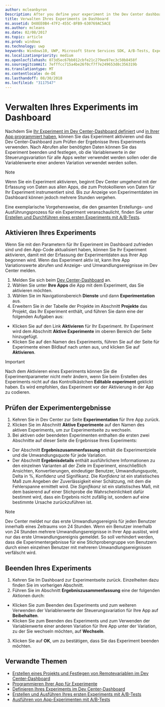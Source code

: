 ```yaml
---
author: mcleanbyron
Description: After you define your experiment in the Dev Center dashboard and code your experiment in your app, you are ready to active your experiment and use the Dev Center dashboard to review the results of your experiment.
title: Verwalten Ihres Experiments im Dashboard
ms.assetid: D48EE0B4-47F2-455C-8FB9-630769AC5ACE
ms.author: mcleans
ms.date: 02/08/2017
ms.topic: article
ms.prod: windows
ms.technology: uwp
keywords: Windows10, UWP, Microsoft Store Services SDK, A/B-Tests, Experimente
ms.localizationpriority: medium
ms.openlocfilehash: 073d5ec67bb012cbfe21c279ee97ec3c50b8458f
ms.sourcegitcommit: 7efffcc715a4be26f0cf7f7e249653d8c356319b
ms.translationtype: MT
ms.contentlocale: de-DE
ms.lasthandoff: 08/30/2018
ms.locfileid: "3117547"
---
```

# <a name="manage-your-experiment-in-the-dashboard"></a>Verwalten Ihres Experiments im Dashboard

Nachdem Sie [Ihr Experiment im Dev Center-Dashboard definiert](define-your-experiment-in-the-dev-center-dashboard.md) und [in Ihrer App programmiert haben](code-your-experiment-in-your-app.md), können Sie das Experiment aktivieren und das Dev Center-Dashboard zum Prüfen der Ergebnisse Ihres Experiments verwenden. Nach Abrufen aller benötigten Daten können Sie das Experiment beenden und festlegen, ob die Variablenwerte in der Steuerungsvariation für alle Apps weiter verwendet werden sollen oder die Variablenwerte einer anderen Variation verwendet werden sollen.

> [!NOTE]
> Wenn Sie ein Experiment aktivieren, beginnt Dev Center umgehend mit der Erfassung von Daten aus allen Apps, die zum Protokollieren von Daten für Ihr Experiment instrumentiert sind. Bis zur Anzeige von Experimentdaten im Dashboard können jedoch mehrere Stunden vergehen.

Eine exemplarische Vorgehensweise, die den gesamten Erstellungs- und Ausführungsprozess für ein Experiment veranschaulicht, finden Sie unter [Erstellen und Durchführen eines ersten Experiments mit A/B-Tests](create-and-run-your-first-experiment-with-a-b-testing.md).

## <a name="activate-your-experiment"></a>Aktivieren Ihres Experiments

Wenn Sie mit den Parametern für Ihr Experiment im Dashboard zufrieden sind und den App-Code aktualisiert haben, können Sie Ihr Experiment aktivieren, damit mit der Erfassung der Experimentdaten aus Ihrer App begonnen wird. Wenn das Experiment aktiv ist, kann Ihre App Variationswerte abrufen und Anzeige- und Umwandlungsereignisse im Dev Center melden.

1. Melden Sie sich beim [Dev Center-Dashboard](https://dev.windows.com/overview) an.
2. Wählen Sie unter **Ihre Apps** die App mit dem Experiment, das Sie aktivieren möchten.
3. Wählen Sie im Navigationsbereich **Dienste** und dann **Experimentation** aus.
4. Erweitern Sie in der Tabelle der Projekte im Abschnitt **Projekte** das Projekt, das Ihr Experiment enthält, und führen Sie dann eine der folgenden Aufgaben aus:
  * Klicken Sie auf den Link **Aktivieren** für Ihr Experiment. Ihr Experiment wird dem Abschnitt **Aktive Experimente** im oberen Bereich der Seite hinzugefügt.
  * Klicken Sie auf den Namen des Experiments, führen Sie auf der Seite für Experimente einen Bildlauf nach unten aus, und klicken Sie auf **Aktivieren**.

> [!IMPORTANT]
> Nach dem Aktivieren eines Experiments können Sie die Experimentparameter nicht mehr ändern, wenn Sie beim Erstellen des Experiments nicht auf das Kontrollkästchen **Editable experiment** geklickt haben. Es wird empfohlen, das Experiment vor der Aktivierung in der App zu codieren.

## <a name="review-the-results-of-your-experiment"></a>Prüfen der Experimentergebnisse

1. Kehren Sie in Dev Center zur Seite **Experimentation** für Ihre App zurück.
2. Klicken Sie im Abschnitt **Aktive Experimente** auf den Namen des aktiven Experiments, um zur Experimentseite zu wechseln.
3. Bei aktiven oder beendeten Experimenten enthalten die ersten zwei Abschnitte auf dieser Seite die Ergebnisse Ihres Experiments:
  * Der Abschnitt **Ergebniszusammenfassung** enthält die Experimentziele und die Umwandlungsquote für jede Variation.
  * Der Abschnitt **Ergebnisdetails** enthält ausführlichere Informationen zu den einzelnen Varianten all der Ziele im Experiment, einschließlich Ansichten, Konvertierungen, eindeutiger Benutzer, Umwandlungsquote, Delta in %, Konfidenz und Signifikanz. Die *Konfidenz* ist ein statistisches Maß zum Angeben der Zuverlässigkeit einer Schätzung, mit dem die Fehlerspanne ermittelt wird. Die *Signifikanz* ist ein statistisches Maß, mit dem basierend auf einer Stichprobe die Wahrscheinlichkeit dafür bestimmt wird, dass ein Ergebnis nicht zufällig ist, sondern auf eine bestimmte Ursache zurückzuführen ist.

> [!NOTE]
> Dev Center meldet nur das erste Umwandlungsereignis für jeden Benutzer innerhalb eines Zeitraums von 24 Stunden. Wenn ein Benutzer innerhalb von 24 Stunden mehrere Umwandlungsereignisse in Ihrer App auslöst, wird nur das erste Umwandlungsereignis gemeldet. So soll verhindert werden, dass die Experimentergebnisse für eine Stichprobengruppe von Benutzern durch einen einzelnen Benutzer mit mehreren Umwandlungsereignissen verfälscht wird.


## <a name="complete-your-experiment"></a>Beenden Ihres Experiments

1. Kehren Sie Im Dashboard zur Experimentseite zurück. Einzelheiten dazu finden Sie im vorherigen Abschnitt.
2. Führen Sie im Abschnitt **Ergebniszusammenfassung** eine der folgenden Aktionen durch:
  * Klicken Sie zum Beenden des Experiments und zum weiteren Verwenden der Variablenwerte der Steuerungsvariation für Ihre App auf **Beibehalten**.
  * Klicken Sie zum Beenden des Experiments und zum Verwenden der Variablenwerte einer anderen Variation für Ihre App unter der Variation, zu der Sie wechseln möchten, auf **Wechseln**.
3. Klicken Sie auf **OK**, um zu bestätigen, dass Sie das Experiment beenden möchten.


## <a name="related-topics"></a>Verwandte Themen

* [Erstellen eines Projekts und Festlegen von Remotevariablen im Dev Center-Dashboard](create-a-project-and-define-remote-variables-in-the-dev-center-dashboard.md)
* [Programmieren Ihrer App für Experimente](code-your-experiment-in-your-app.md)
* [Definieren Ihres Experiments im Dev Center-Dashboard](define-your-experiment-in-the-dev-center-dashboard.md)
* [Erstellen und Ausführen Ihres ersten Experiments mit A/B-Tests](create-and-run-your-first-experiment-with-a-b-testing.md)
* [Ausführen von App-Experimenten mit A/B-Tests](run-app-experiments-with-a-b-testing.md)
